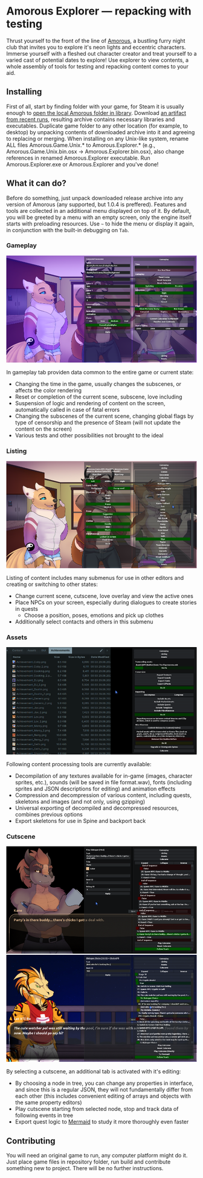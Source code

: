 # Amorous Explorer — repacking with testing

Thrust yourself to the front of the line of [Amorous](https://store.steampowered.com/app/778700/Amorous/), a bustling furry night club that invites you to explore it's neon lights and eccentric characters. Immerse yourself with a fleshed out character creator and treat yourself to a varied cast of potential dates to explore! Use explorer to view contents, a whole assembly of tools for testing and repacking content comes to your aid.

## Installing

First of all, start by finding folder with your game, for Steam it is usually enough to [open the local Amorous folder in library](https://savelocation.net/steam-game-folder). Download [an artifact from recent runs](https://github.com/rislaed/amorous-explorer/actions/workflows/deploy.yml), resulting archive contains necessary libraries and executables. Duplicate game folder to any other location (for example, to desktop) by unpacking contents of downloaded archive into it and agreeing to replacing or merging. When installing on any Unix-like system, rename ALL files Amorous.Game.Unix.\* to Amorous.Explorer.\* (e.g., Amorous.Game.Unix.bin.osx -> Amorous.Explorer.bin.osx), also change references in renamed Amorous.Explorer executable. Run Amorous.Explorer.exe or Amorous.Explorer and you've done!

## What it can do?

Before do something, just unpack downloaded release archive into any version of Amorous (any supported, but 1.0.4 is preffered). Features and tools are collected in an additional menu displayed on top of it. By default, you will be greeted by a menu with an empty screen, only the engine itself starts with preloading resources. Use `~` to hide the menu or display it again, in conjunction with the built-in debugging on `Tab`.

### Gameplay

![screenshots/gameplay-and-management.png](.github/screenshots/gameplay-and-management.png)

In gameplay tab providen data common to the entire game or current state:

- Changing the time in the game, usually changes the subscenes, or affects the color rendering
- Reset or completion of the current scene, subscene, love including
- Suspension of logic and rendering of content on the screen, automatically called in case of fatal errors
- Changing the subscenes of the current scene, changing global flags by type of censorship and the presence of Steam (will not update the content on the screen)
- Various tests and other possibilities not brought to the ideal

### Listing

![screenshots/npcs.png](.github/screenshots/npcs.png)

Listing of content includes many submenus for use in other editors and creating or switching to other states:

- Change current scene, cutscene, love overlay and view the active ones
- Place NPCs on your screen, especially during dialogues to create stories in quests
  - Choose a position, poses, emotions and pick up clothes
- Additionally select contacts and others in this submenu

### Assets

![screenshots/exporting-assets.png](.github/screenshots/exporting-assets.png)

Following content processing tools are currently available:

- Decompilation of any textures available for in-game (images, character sprites, etc.), sounds (will be saved in file format.wav), fonts (including sprites and JSON descriptions for editing) and animation effects
- Compression and decompression of various content, including quests, skeletons and images (and not only, using gzipping)
- Universal exporting of decompiled and decompressed resources, combines previous options
- Export skeletons for use in Spine and backport back

### Cutscene

![screenshots/cutscene-dialogue.png](.github/screenshots/cutscene-dialogue.png)
![screenshots/cutscene-choices.png](.github/screenshots/cutscene-choices.png)

By selecting a cutscene, an additional tab is activated with it's editing:

- By choosing a node in tree, you can change any properties in interface, and since this is a regular JSON, they will not fundamentally differ from each other (this includes convenient editing of arrays and objects with the same property editors)
- Play cutscene starting from selected node, stop and track data of following events in tree
- Export quest logic to [Mermaid](https://mermaid.js.org/intro/) to study it more thoroughly even faster

## Contributing

You will need an original game to run, any computer platform might do it. Just place game files in repository folder, run build and contribute something new to project. There will be no further instructions.
